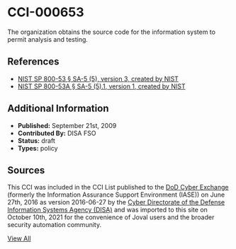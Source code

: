 # CCI-000653

The organization obtains the source code for the information system to permit analysis and testing.

## References ##

* [NIST SP 800-53 § SA-5 (5), version 3, created by NIST](http://csrc.nist.gov/publications/PubsSPs.html)
* [NIST SP 800-53A § SA-5 (5).1, version 1, created by NIST](http://csrc.nist.gov/publications/PubsSPs.html)


## Additional Information ##

* **Published:** September 21st, 2009
* **Contributed By:** DISA FSO
* **Status:** draft
* **Types:** policy

## Sources ##

This CCI was included in the CCI List published to the [DoD Cyber Exchange](https://public.cyber.mil/stigs/cci/)
(formerly the Information Assurance Support Environment (IASE)) on June 27th, 2016 as version
2016-06-27 by the [Cyber Directorate of the Defense Information Systems Agency (DISA)](https://public.cyber.mil/about-cyber/)
and was imported to this site on October 10th, 2021 for the convenience of Joval users and the broader
security automation community.

[View All](../README.md)
